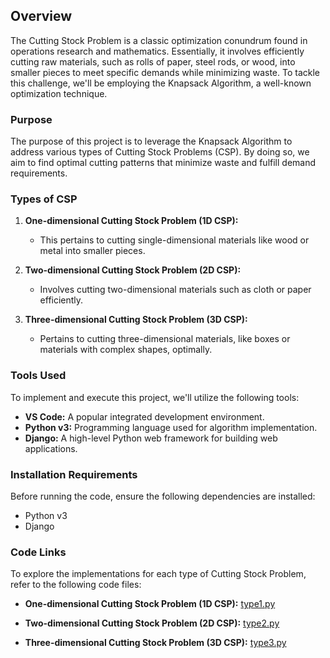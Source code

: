 ## Overview

The Cutting Stock Problem is a classic optimization conundrum found in operations research and mathematics. Essentially, it involves efficiently cutting raw materials, such as rolls of paper, steel rods, or wood, into smaller pieces to meet specific demands while minimizing waste. To tackle this challenge, we'll be employing the Knapsack Algorithm, a well-known optimization technique.

### Purpose
The purpose of this project is to leverage the Knapsack Algorithm to address various types of Cutting Stock Problems (CSP). By doing so, we aim to find optimal cutting patterns that minimize waste and fulfill demand requirements.

### Types of CSP

1. **One-dimensional Cutting Stock Problem (1D CSP):**
   - This pertains to cutting single-dimensional materials like wood or metal into smaller pieces.

2. **Two-dimensional Cutting Stock Problem (2D CSP):**
   - Involves cutting two-dimensional materials such as cloth or paper efficiently.

3. **Three-dimensional Cutting Stock Problem (3D CSP):**
   - Pertains to cutting three-dimensional materials, like boxes or materials with complex shapes, optimally.

### Tools Used
To implement and execute this project, we'll utilize the following tools:

- **VS Code:** A popular integrated development environment.
- **Python v3:** Programming language used for algorithm implementation.
- **Django:** A high-level Python web framework for building web applications.

### Installation Requirements
Before running the code, ensure the following dependencies are installed:

- Python v3
- Django

### Code Links
To explore the implementations for each type of Cutting Stock Problem, refer to the following code files:

- **One-dimensional Cutting Stock Problem (1D CSP):**
  [type1.py](https://github.com/phqsuema123/the-Cutting-Stock/blob/main/code%20python/type1.py)

- **Two-dimensional Cutting Stock Problem (2D CSP):**
  [type2.py](https://github.com/phqsuema123/the-Cutting-Stock/blob/main/code%20python/type2.py)

- **Three-dimensional Cutting Stock Problem (3D CSP):**
  [type3.py](https://github.com/phqsuema123/the-Cutting-Stock/blob/main/code%20python/type3.py)
